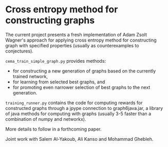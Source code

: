 # Cross entropy method for constructing graphs
The current project presents a fresh implementation of
Adam Zsolt Wagner's approach for applying 
cross entropy method for constructing graph with specified properties
(usually as counterexamples to conjectures).

`cema_train_simple_graph.py` provides methods: 
- for constructing a new generation of graphs 
based on the currently trained network,
- for learning from selected best graphs, and
- for promoting even narrower selection of best graphs to the next generation.

`training_runner.py` contains the code for computing rewards for constructed graphs
through a jpype connection to graph6java.jar,
a library of java methods for computing with graphs
(usually 3-5 faster than a combination of numpy and networkx).

More details to follow in a forthcoming paper.

Joint work with Salem Al-Yakoub, Ali Kanso and Mohammad Ghebleh.